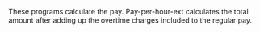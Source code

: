 These programs calculate the pay. Pay-per-hour-ext calculates the total amount after adding up the overtime charges included to the regular pay.
